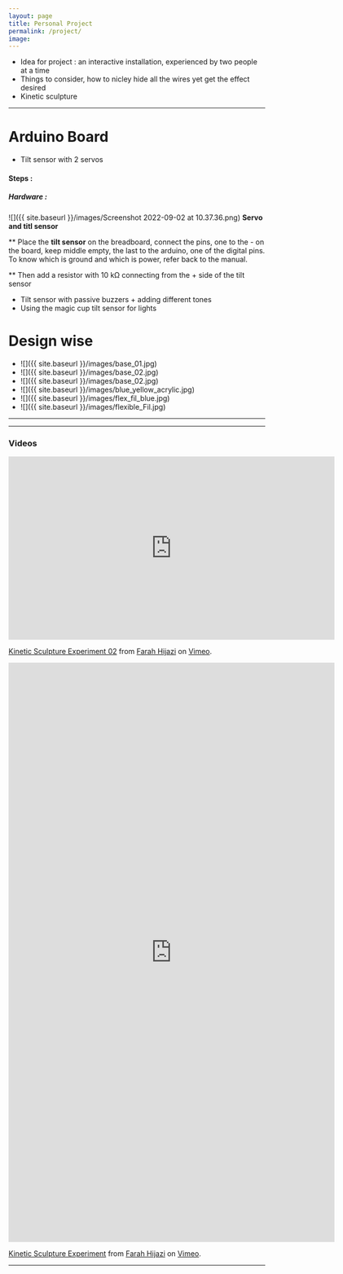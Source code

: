 ```yaml
---
layout: page
title: Personal Project
permalink: /project/
image: 
---
```



* Idea for project : an interactive installation, experienced by two people at a time
* Things to consider, how to nicley hide all the wires yet get the effect desired 
* Kinetic sculpture

***

# Arduino Board

* Tilt sensor with 2 servos

#### Steps :

##### Hardware :

![]({{ site.baseurl }}/images/Screenshot 2022-09-02 at 10.37.36.png)
**Servo and titl sensor**

** Place the **tilt sensor** on the breadboard, connect the pins, one to the - on the board, keep middle empty, the last to the arduino, one of the digital pins. To know which is ground and which is power, refer back to the manual.

** Then add a resistor with 10 kΩ connecting from the + side of the tilt sensor 


* Tilt sensor with passive buzzers + adding different tones
* Using the magic cup tilt sensor for lights

# Design wise

* ![]({{ site.baseurl }}/images/base_01.jpg)
* ![]({{ site.baseurl }}/images/base_02.jpg)
* ![]({{ site.baseurl }}/images/base_02.jpg)
* ![]({{ site.baseurl }}/images/blue_yellow_acrylic.jpg)
* ![]({{ site.baseurl }}/images/flex_fil_blue.jpg)
* ![]({{ site.baseurl }}/images/flexible_Fil.jpg)




***





***



### Videos

<iframe src="https://player.vimeo.com/video/753836674?h=882bd9d00e" width="640" height="360" frameborder="0" allow="autoplay; fullscreen; picture-in-picture" allowfullscreen></iframe>
<p><a href="https://vimeo.com/753836674">Kinetic Sculpture Experiment 02</a> from <a href="https://vimeo.com/user39185319">Farah Hijazi</a> on <a href="https://vimeo.com">Vimeo</a>.</p>

<iframe src="https://player.vimeo.com/video/753835437?h=5ecae4aa8f" width="640" height="1138" frameborder="0" allow="autoplay; fullscreen; picture-in-picture" allowfullscreen></iframe>
<p><a href="https://vimeo.com/753835437">Kinetic Sculpture Experiment</a> from <a href="https://vimeo.com/user39185319">Farah Hijazi</a> on <a href="https://vimeo.com">Vimeo</a>.</p>

***

